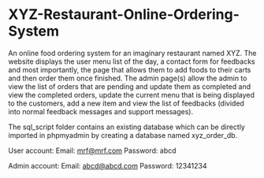 # XYZ-Restaurant-Online-Ordering-System

An online food ordering system for an imaginary restaurant named XYZ. The website displays the user menu list of the day, a contact form for feedbacks and most importantly, the page that allows them to add foods to their carts and then order them once finished.
The admin page(s) allow the admin to view the list of orders that are pending and update them as completed and view the completed orders, update the current menu that is being displayed to the customers, add a new item and view the list of feedbacks (divided into normal feedback messages and support messages).

The sql_script folder contains an existing database which can be directly imported in phpmyadmin by creating a database named xyz_order_db.

User account:
Email: mrf@mrf.com
Password: abcd

Admin account:
Email: abcd@abcd.com
Password: 12341234
